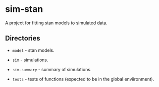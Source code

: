 # sim-stan

A project for fitting stan models to simulated data.

## Directories

* `model` - stan models.

* `sim` - simulations.

* `sim-summary` - summary of simulations.

* `tests` - tests of functions (expected to be in the global enviironment).
